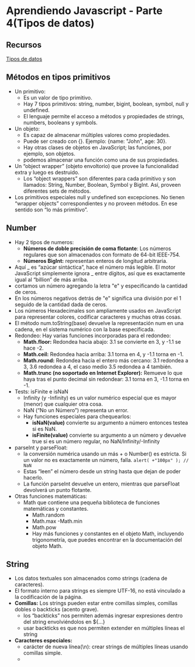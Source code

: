 # Aprendiendo Javascript - Parte 4(Tipos de datos)

## Recursos

[Tipos de datos](https://es.javascript.info/data-types)

## Métodos en tipos primitivos
- Un primitivo:
  - Es un valor de tipo primitivo.
  - Hay 7 tipos primitivos: string, number, bigint, boolean, symbol, null y undefined.
  - El lenguaje permite el acceso a métodos y propiedades de strings, numbers, booleans y symbols.
- Un objeto:
  - Es capaz de almacenar múltiples valores como propiedades.
  - Puede ser creado con {}. Ejemplo: {name: "John", age: 30}. 
  - Hay otras clases de objetos en JavaScript; las funciones, por ejemplo, son objetos.
  - podemos almacenar una función como una de sus propiedades.
- Un “object wrapper” (objeto envoltorio) que provee la funcionalidad extra y luego es destruido.
  - Los “object wrappers” son diferentes para cada primitivo y son llamados: String, Number, Boolean, Symbol y BigInt. Así, proveen diferentes sets de métodos.
- Los primitivos especiales null y undefined son excepciones. No tienen “wrapper objects” correspondientes y no proveen métodos. En ese sentido son “lo más primitivo”.

## Number
- Hay 2 tipos de numeros:
  - **Números de doble precisión de coma flotante**: Los números regulares que son almacenados con formato de 64-bit IEEE-754.
  - **Números BigInt:** representan enteros de longitud arbitraria.
- Aquí _ es “azúcar sintáctica”, hace el número más legible. El motor JavaScript simplemente ignora _ entre dígitos, así que es exactamente igual al “billion” de más arriba.
- cortamos un número agregando la letra "e" y especificando la cantidad de ceros.
- En los números negativos detrás de "e" significa una división por el 1 seguido de la cantidad dada de ceros.
- Los números Hexadecimales son ampliamente usados en JavaScript para representar colores, codificar caracteres y muchas otras cosas.
- El método num.toString(base) devuelve la representación num en una cadena, en el sistema numérico con la base especificada.
- Redondeo: Hay varias funciones incorporadas para el redondeo:
  - **Math.floor:** Redondea hacia abajo: 3.1 se convierte en 3, y -1.1 se hace -2.
  - **Math.ceil:** Redondea hacia arriba: 3.1 torna en 4, y -1.1 torna en -1.
  - **Math.round:** Redondea hacia el entero más cercano: 3.1 redondea a 3, 3.6 redondea a 4, el caso medio 3.5 redondea a 4 también.
  - **Math.trunc (no soportado en Internet Explorer):** Remueve lo que haya tras el punto decimal sin redondear: 3.1 torna en 3, -1.1 torna en -1.
- Tests: isFinite e isNaN
  - Infinity (y -Infinity) es un valor numérico especial que es mayor (menor) que cualquier otra cosa.
  - NaN (“No un Número”) representa un error.
  - Hay funciones especiales para chequearlos:
    - **isNaN(value)** convierte su argumento a número entonces testea si es NaN.
    - **isFinite(value)** convierte su argumento a un número y devuelve true si es un número regular, no NaN/Infinity/-Infinity
- parseInt y parseFloat:
  - la conversión numérica usando un más + o Number() es estricta. Si un valor no es exactamente un número, falla. `alert( +"100px" ); // NaN`
  - Estas “leen” el número desde un string hasta que dejan de poder hacerlo.
  - La función parseInt devuelve un entero, mientras que parseFloat devolverá un punto flotante.
- Otras funciones matemáticas:
  -  Math que contiene una pequeña biblioteca de funciones matemáticas y constantes.
     -  Math.random
     -  Math.max -Math.min
     -  Math.pow
     -  Hay más funciones y constantes en el objeto Math, incluyendo trigonometría, que puedes encontrar en la documentación del objeto Math.

## String
- Los datos textuales son almacenados como strings (cadena de caracteres).
- El formato interno para strings es siempre UTF-16, no está vinculado a la codificación de la página.
- **Comillas:** Los strings pueden estar entre comillas simples, comillas dobles o backticks (acento grave).
  - los “backticks” nos permiten además ingresar expresiones dentro del string envolviéndolos en ${…}
  - usar backticks es que nos permiten extender en múltiples líneas el string
- **Caracteres especiales:** 
  - carácter de nueva línea(\n):   crear strings de múltiples líneas usando comillas simple.
  - 






